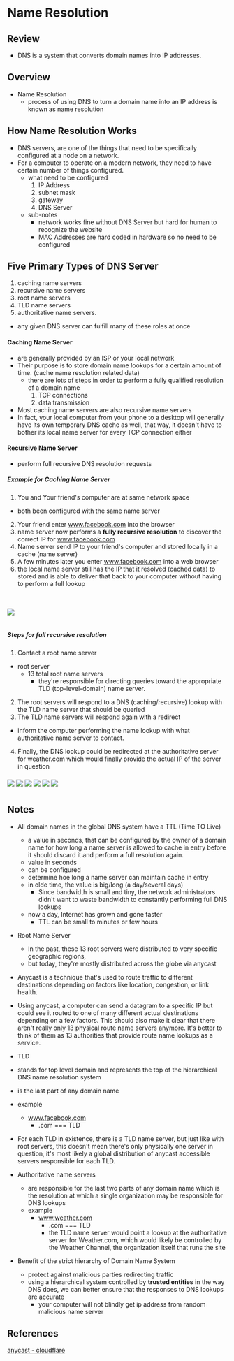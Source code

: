 # Name Resolution

## Review
* DNS is a system that converts domain names into IP addresses.

## Overview
* Name Resolution
  * process of using DNS to turn a domain name into an IP address is known as name resolution


## How Name Resolution Works
* DNS servers, are one of the things that need to be specifically configured at a node on a network.
* For a computer to operate on a modern network, they need to have certain number of things configured.
  * what need to be configured
    1. IP Address
    2. subnet mask
    3. gateway
    4. DNS Server
  * sub-notes
    * network works fine without DNS Server but hard for human to recognize the website
    * MAC Addresses are hard coded in hardware so no need to be configured


## Five Primary Types of DNS Server
1. caching name servers
2. recursive name servers
3. root name servers
4. TLD name servers
5. authoritative name servers.

* any given DNS server can fulfill many of these roles at once


#### Caching Name Server
* are generally provided by an ISP or your local network
* Their purpose is to store domain name lookups for a certain amount of time. (cache name resolution related data)
  * there are lots of steps in order to perform a fully qualified resolution of a domain name
    1. TCP connections
    2. data transmission
* Most caching name servers are also recursive name servers
* In fact, your local computer from your phone to a desktop will generally have its own temporary DNS cache as well, that way, it doesn't have to bother its local name server for every TCP connection either

#### Recursive Name Server
* perform full recursive DNS resolution requests


##### Example for Caching Name Server
1. You and Your friend's computer are at same network space
  * both been configured with the same name server
2. Your friend enter www.facebook.com into the browser
3. name server now performs a **fully recursive resolution** to discover the correct IP for www.facebook.com
4. Name server send IP to your friend's computer and stored locally in a cache (name server)
5. A few minutes later you enter www.facebook.com into a web browser
6. the local name server still has the IP that it resolved (cached data) to stored and is able to deliver that back to your computer without having to perform a full lookup

<br/>
<br/>
<img src="./assets/caching_name_server.png">
<br/>
<br/>

##### Steps for full recursive resolution
1. Contact a root name server
  * root server
    * 13 total root name servers
      * they're responsible for directing queries toward the appropriate TLD (top-level-domain) name server.
2. The root servers will respond to a DNS (caching/recursive) lookup with the TLD name server that should be queried
3. The TLD name servers will respond again with a redirect
  * inform the computer performing the name lookup with what authoritative name server to contact.
4. Finally, the DNS lookup could be redirected at the authoritative server for weather.com which would finally provide the actual IP of the server in question



<img style="margin-top: 8px; margin-bottom: 8px" src="./assets/full_recursive_resolution_1.png">
<img style="margin-top: 8px; margin-bottom: 8px" src="./assets/full_recursive_resolution_2.png">
<img style="margin-top: 8px; margin-bottom: 8px" src="./assets/full_recursive_resolution_3.png">
<img style="margin-top: 8px; margin-bottom: 8px" src="./assets/full_recursive_resolution_4.png">
<img style="margin-top: 8px; margin-bottom: 8px" src="./assets/full_recursive_resolution_5.png">
<img style="margin-top: 8px; margin-bottom: 8px" src="./assets/full_recursive_resolution_6.png">



## Notes
* All domain names in the global DNS system have a TTL (Time TO Live)
  *  a value in seconds, that can be configured by the owner of a domain name for how long a name server is allowed to cache in entry before it should discard it and perform a full resolution again.
  * value in seconds
  * can be configured
  * determine hoe long a name server can maintain cache in entry
  * in olde time, the value is big/long (a day/several days)
    * Since bandwidth is small and tiny, the network administrators didn't want to waste bandwidth to constantly performing full DNS lookups
  * now a day, Internet has grown and gone faster
    * TTL can be small to minutes or few hours

* Root Name Server
  * In the past, these 13 root servers were distributed to very specific geographic regions,
  * but today, they're mostly distributed across the globe via anycast
* Anycast is a technique that's used to route traffic to different destinations depending on factors like location, congestion, or link health.
* Using anycast, a computer can send a datagram to a specific IP but could see it routed to one of many different actual destinations depending on a few factors. This should also make it clear that there aren't really only 13 physical route name servers anymore. It's better to think of them as 13 authorities that provide route name lookups as a service.

*  TLD
  * stands for top level domain and represents the top of the hierarchical DNS name resolution system
  * is the last part of any domain name
  * example
    * www.facebook.com
      * .com === TLD

* For each TLD in existence, there is a TLD name server, but just like with root servers, this doesn't mean there's only physically one server in question, it's most likely a global distribution of anycast accessible servers responsible for each TLD.

* Authoritative name servers
  * are responsible for the last two parts of any domain name which is the resolution at which a single organization may be responsible for DNS lookups
  * example
    * www.weather.com
      * .com === TLD
      * the TLD name server would point a lookup at the authoritative server for Weather.com, which would likely be controlled by the Weather Channel, the organization itself that runs the site

* Benefit of the strict hierarchy of Domain Name System
  * protect against malicious parties redirecting traffic
  * using a hierarchical system controlled by **trusted entities** in the way DNS does, we can better ensure that the responses to DNS lookups are accurate
    * your computer will not blindly get ip address from random malicious name server



## References
[anycast - cloudflare](https://www.cloudflare.com/learning/cdn/glossary/anycast-network/)
